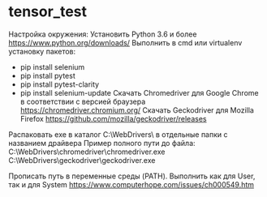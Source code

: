 # tensor_test

Настройка окружения:
Установить Python 3.6 и более
https://www.python.org/downloads/
Выполнить в cmd или virtualenv установку пакетов:
- pip install selenium
- pip install pytest
- pip install pytest-clarity
- pip install selenium-update
Скачать Chromedriver для Google Chrome в соответствии с версией браузера
https://chromedriver.chromium.org/
Скачать Geckodriver для Mozilla Firefox
https://github.com/mozilla/geckodriver/releases

Распаковать exe в каталог C:\WebDrivers\ в отдельные папки с названием драйвера
Пример полного пути до файла:
C:\WebDrivers\chromedriver\chromedriver.exe
C:\WebDrivers\geckodriver\geckodriver.exe

Прописать путь в переменные среды (PATH). Выполнить как для User, так и для System
https://www.computerhope.com/issues/ch000549.htm
